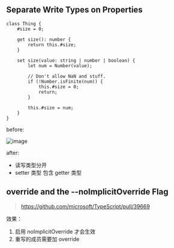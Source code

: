 ## Separate Write Types on Properties

```
class Thing {
    #size = 0;

    get size(): number {
        return this.#size;
    }

    set size(value: string | number | boolean) {
        let num = Number(value);

        // Don't allow NaN and stuff.
        if (!Number.isFinite(num)) {
            this.#size = 0;
            return;
        }

        this.#size = num;
    }
}
```

before:

![image](https://user-images.githubusercontent.com/4012276/117753485-1fc18680-b24b-11eb-8162-52a32b315bf5.png)

after:

- 读写类型分开
- setter 类型 包含 getter 类型

## override and the --noImplicitOverride Flag

>https://github.com/microsoft/TypeScript/pull/39669

效果：
1. 启用 noImplicitOverride 才会生效
2. 重写的成员需要加 override





